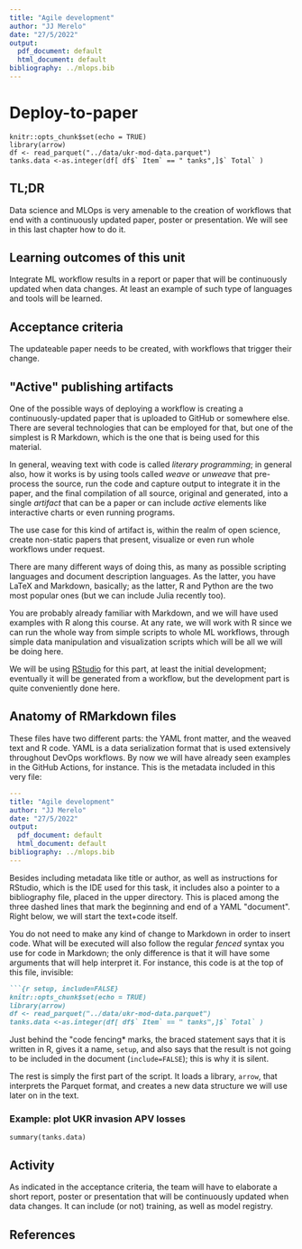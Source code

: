 ```yaml
---
title: "Agile development"
author: "JJ Merelo"
date: "27/5/2022"
output:
  pdf_document: default
  html_document: default
bibliography: ../mlops.bib
---
```

# Deploy-to-paper

```{r setup, include=FALSE}
knitr::opts_chunk$set(echo = TRUE)
library(arrow)
df <- read_parquet("../data/ukr-mod-data.parquet")
tanks.data <-as.integer(df[ df$` Item` == " tanks",]$` Total` )
```

## TL;DR

Data science and MLOps is very amenable to the creation of workflows that end
with a continuously updated paper, poster or presentation. We will see in this
last chapter how to do it.

## Learning outcomes of this unit

Integrate ML workflow results in a report or paper that will be continuously
updated when data changes. At least an example of such type of languages and
tools will be learned.

## Acceptance criteria

The updateable paper needs to be created, with workflows that trigger their
change.

## "Active" publishing artifacts

One of the possible ways of deploying a workflow is creating a
continuously-updated paper that is uploaded to GitHub or somewhere else. There
are several technologies that can be employed for that, but one of the simplest
is R Markdown, which is the one that is being used for this material.

In general, weaving text with code is called *literary programming*; in general
also, how it works is by using tools called *weave* or *unweave* that
pre-process the source, run the code and capture output to integrate it in the
paper, and the final compilation of all source, original and generated, into a
single *artifact* that can be a paper or can include *active* elements like
interactive charts or even running programs.

The use case for this kind of artifact is, within the realm of open science,
create non-static papers that present, visualize or even run whole workflows
under request.

There are many different ways of doing this, as many as possible scripting
languages and document description languages. As the latter, you have LaTeX and
Markdown, basically; as the latter, R and Python are the two most popular ones
(but we can include Julia recently too).

You are probably already familiar with Markdown, and we will have used examples
with R along this course. At any rate, we will work with R since we can run the
whole way from simple scripts to whole ML workflows, through simple data
manipulation and visualization scripts which will be all we will be doing here.

We will be using [RStudio](https://rstudio.com) for this part, at least the
initial development; eventually it will be generated from a workflow, but the
development part is quite conveniently done here.

## Anatomy of RMarkdown files

These files have two different parts: the YAML front matter, and the weaved text
and R code. YAML is a data serialization format that is used extensively
throughout DevOps workflows. By now we will have already seen examples in the
GitHub Actions, for instance. This is the metadata included in this very file:

```yaml
---
title: "Agile development"
author: "JJ Merelo"
date: "27/5/2022"
output:
  pdf_document: default
  html_document: default
bibliography: ../mlops.bib
---
```

Besides including metadata like title or author, as well as instructions for
RStudio, which is the IDE used for this task, it includes also a pointer to a
bibliography file, placed in the upper directory. This is placed among the three
dashed lines that mark the beginning and end of a YAML "document". Right below,
we will start the text+code itself.

You do not need to make any kind of change to Markdown in order to insert
code. What will be executed will also follow the regular *fenced* syntax you use
for code in Markdown; the only difference is that it will have some arguments
that will help interpret it. For instance, this code is at the top of this file,
invisible:

```markdown
```{r setup, include=FALSE}
knitr::opts_chunk$set(echo = TRUE)
library(arrow)
df <- read_parquet("../data/ukr-mod-data.parquet")
tanks.data <-as.integer(df[ df$` Item` == " tanks",]$` Total` )
```

Just behind the "code fencing* marks, the braced statement says that it is
written in R, gives it a name, `setup`, and also says that the result is not
going to be included in the document (`include=FALSE`); this is why it is
silent.

The rest is simply the first part of the script. It loads a library, `arrow`,
that interprets the Parquet format, and creates a new data structure we will use
later on in the text.

### Example: plot UKR invasion APV losses

```{r tanks}
summary(tanks.data)
```

## Activity

As indicated in the acceptance criteria, the team will have to elaborate a
short report, poster or presentation that will be continuously updated when data
changes. It can include (or not) training, as well as model registry.

## References
